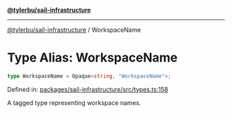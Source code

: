 [**@tylerbu/sail-infrastructure**](../README.md)

***

[@tylerbu/sail-infrastructure](../README.md) / WorkspaceName

# Type Alias: WorkspaceName

```ts
type WorkspaceName = Opaque<string, "WorkspaceName">;
```

Defined in: [packages/sail-infrastructure/src/types.ts:158](https://github.com/tylerbutler/tools-monorepo/blob/main/packages/sail-infrastructure/src/types.ts#L158)

A tagged type representing workspace names.
